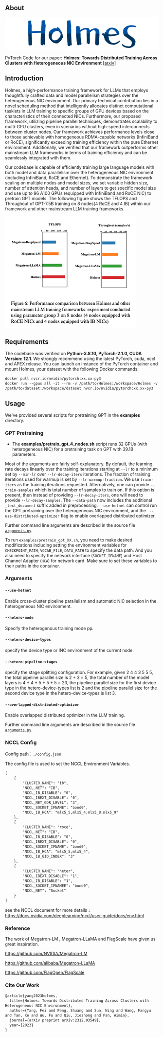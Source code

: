## About

![holmes_logo](./images/holmes_logo.png)

PyTorch Code for our paper:  **Holmes: Towards Distributed Training Across Clusters with Heterogeneous NIC Environment** [[arxiv](https://arxiv.org/abs/2312.03549)]

## Introduction

Holmes, a high-performance training framework for LLMs that employs thoughtfully crafted data and model parallelism strategies over the heterogeneous NIC environment. Our primary technical contribution lies in a novel scheduling method that intelligently allocates distinct computational tasklets in LLM training to specific groups of GPU devices based on the characteristics of their connected NICs. Furthermore, our proposed framework, utilizing pipeline parallel techniques, demonstrates scalability to multi-GPU clusters, even in scenarios without high-speed interconnects between
cluster nodes. Our framework achieves performance levels close to those achievable with homogeneous RDMA-capable networks (InfiniBand or RoCE), significantly exceeding training efficiency within the pure Ethernet environment. Additionally, we verified that our framework outperforms other mainstream LLM frameworks in terms of training efficiency and can be seamlessly integrated with them.

Our codebase is capable of efficiently training large language models with both model and data parallelism over the  heterogeneous NIC environment (including InfiniBand, RoCE and Ethernet).  To demonstrate the framework scaling on multiple nodes and model sizes, we set variable hidden size, number of attention heads, and number of layers to get specific model size and use up to 96 A100 GPUs (equipped with InfiniBand and RoCE NIC) to pretrain GPT models. The following figure shows the TFLOPS and Throughout of GPT-7.5B training on 8 nodes(4 RoCE and 4 IB) within our framework and other mainstream LLM training frameworks.

![exp](./images/exp.png)

## Requirements

The codebase was verified on **Python-3.8.10, PyTorch-2.1.0, CUDA Version: 12.1**. We strongly recommend using the latest PyTorch, cuda, nccl and APEX release. You can launch an instance of the PyTorch container and mount Holmes,  your dataset with the following Docker commands:

```
docker pull nvcr.io/nvidia/pytorch:xx.xx-py3
docker run --gpus all -it --rm -v /path/to/Holmes:/workspace/Holmes -v /path/to/dataset:/workspace/dataset nvcr.io/nvidia/pytorch:xx.xx-py3
```

## Usage

We've provided several scripts for pretraining GPT in the **examples** directory.


### GPT Pretraining

- The **examples/pretrain_gpt_4_nodes.sh** script runs 32 GPUs (with heterogeneous NIC) for a pretraining task on GPT with 39.1B parameters. 

Most of the arguments are fairly self-explanatory. By default, the learning rate decays linearly over the training iterations starting at `--lr` to a minimum set by `--min-lr` over `--lr-decay-iters` iterations. The fraction of training iterations used for warmup is set by `--lr-warmup-fraction`.  We use `train-iters` as the training iterations requested. Alternatively, one can provide `--train-samples` which is total number of samples to train on. If this option is present, then instead of providing `--lr-decay-iters`, one will need to provide `--lr-decay-samples`. The `--data-path` now includes the additional `_text_document` suffix added in preprocessing.  `--use-hetnet` can control run the GPT pretraining over the heterogeneous NIC environment, and the ` --use-distributed-optimizer` flag to enable overlapped distributed optimizer.

Further command line arguments are described in the source file [`arguments.py`](https://github.com/NVIDIA/Megatron-LM/blob/main/megatron/arguments.py).

To run `examples/pretrain_gpt_XX.sh`, you need to make desired modifications including setting the environment variables for `CHECKPOINT_PATH`, `VOCAB_FILE`, `DATA_PATH` to specify the data path.  And you also need to specify the network interface (`SOCKET_IFNAME`) and Host Channel Adapter (`HCA`) for network card. Make sure to set these variables to their paths in the container. 

### Arguments

#### `--use-hetnet`

Enable cross-cluster pipeline parallelism and automatic NIC selection in the heterogeneous NIC environment.

#### `--hetero-mode`

Specify the heterogenous training mode pp.

#### `--hetero-device-types`

specify the device type or INC environment of the current node.

#### `--hetero-pipeline-stages`

specify the stage splitting configuration. For example, given 2 4 4 3 5 5 5, the total pipeline parallel size is 2 + 3 = 5, the total number of the model layers is 4 + 4 + 5 + 5 + 5 = 23, the pipeline parallel size for the first device type in the hetero-device-types list is 2 and the pipeline parallel size for the second device type in the hetero-device-types is list 3.

#### `--overlapped-distributed-optimizer`

Enable overlapped distributed optimizer in the LLM training.



Further command line arguments are described in the source file [`arguments.py`](https://github.com/NVIDIA/Megatron-LM/blob/main/megatron/arguments.py).

### NCCL Config

Config path：`./config.json`

The config file is used to set the NCCL Environment Variables.

```
[
    {
        "CLUSTER_NAME": "ib",
        "NCCL_NET": "IB",
        "NCCL_IB_DISABLE": "0",
        "NCCL_IBEXT_DISABLE": "0",
        "NCCL_NET_GDR_LEVEL": "3",
        "NCCL_SOCKET_IFNAME": "bond0",
        "NCCL_IB_HCA": "mlx5_5,mlx5_4,mlx5_8,mlx5_9"
    },
    {
        "CLUSTER_NAME": "roce",
        "NCCL_NET": "IB",
        "NCCL_IB_DISABLE": "0",
        "NCCL_IBEXT_DISABLE": "0",
        "NCCL_SOCKET_IFNAME": "bond0",
        "NCCL_IB_HCA": "mlx5_5,mlx5_4",
        "NCCL_IB_GID_INDEX": "3"
    },
    {
        "CLUSTER_NAME": "heter",
        "NCCL_IBEXT_DISABLE": "1",
        "NCCL_IB_DISABLE": "1",
        "NCCL_SOCKET_IFNAMEE": "bond0",
        "NCCL_NET": "Socket"
    }
]
```

see the NCCL document for more details：https://docs.nvidia.com/deeplearning/nccl/user-guide/docs/env.html



### Reference

The work of Megatron-LM , Megatron-LLaMA and FlagScale have given us great inspiration. 

https://github.com/NVIDIA/Megatron-LM

https://github.com/alibaba/Megatron-LLaMA

https://github.com/FlagOpen/FlagScale



### Cite Our Work

```
@article{yang2023holmes,
  title={Holmes: Towards Distributed Training Across Clusters with Heterogeneous NIC Environment},
  author={Yang, Fei and Peng, Shuang and Sun, Ning and Wang, Fangyu and Tan, Ke and Wu, Fu and Qiu, Jiezhong and Pan, Aimin},
  journal={arXiv preprint arXiv:2312.03549},
  year={2023}
}
```
